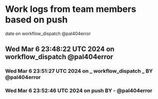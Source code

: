# Work logs from team members based on push
date  on  workflow_dispatch @pal404error
 ## Wed Mar  6 23:48:22 UTC 2024  on  workflow_dispatch @pal404error
 ### Wed Mar  6 23:51:27 UTC 2024  on _ workflow_dispatch _ BY  @pal404error
 ### Wed Mar  6 23:52:46 UTC 2024  on  push  BY  -  @pal404error
